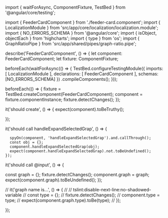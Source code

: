 import { waitForAsync, ComponentFixture, TestBed } from '@angular/core/testing';

import { FeederCardComponent } from './feeder-card.component';
import { LocalizationModule } from 'src/app/core/localization/localization.module';
import {  NO_ERRORS_SCHEMA } from '@angular/core';
import { isObject, objectEach } from 'highcharts';
import { type } from 'os';
import { GraphRatioPipe } from 'src/app/shared/pipes/graph-ratio.pipe';

describe('FeederCardComponent', () => {
  let component: FeederCardComponent;
  let fixture: ComponentFixture<FeederCardComponent>;

  beforeEach(waitForAsync(() => {
    TestBed.configureTestingModule({
      imports: [ LocalizationModule ],
      declarations: [ FeederCardComponent ],
      schemas: [NO_ERRORS_SCHEMA]
    })
    .compileComponents();
  }));

  beforeEach(() => {
    fixture = TestBed.createComponent(FeederCardComponent);
    component = fixture.componentInstance;
    fixture.detectChanges();
  });

  it('should create', () => {
    expect(component).toBeTruthy();


  });

  it('should call handleExpandSelectedGrap', () => {

      spyOn(component, 'handleExpandSelectedGrap').and.callThrough();
      const obj = {};
      component.handleExpandSelectedGrap(obj);
      expect(component.handleExpandSelectedGrap).not.toBeUndefined();
    });

  it('should call @input', () => {

  const graph = {};
  fixture.detectChanges();
  component.graph = graph;
  expect(component.graph).toBeUndefined();
  });

  // it('graph name is...', () => {
  //   // tslint:disable-next-line:no-shadowed-variable
  //   const type = {};
  //   fixture.detectChanges();
  //   component.type = type;
  //   expect(component.graph.type).toBe(type);
  // });

});
